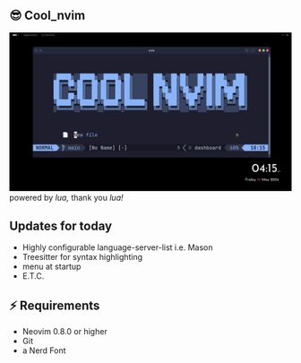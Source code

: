 ## 😎 Cool_nvim
![image](https://raw.githubusercontent.com/ismayeelanver/Coolnvim/main/Screenshot.png)
powered by *lua,*
thank you *lua!*
## Updates for today
- Highly configurable language-server-list i.e. Mason
- Treesitter for syntax highlighting
- menu at startup
- E.T.C.
## ⚡️ Requirements
- Neovim 0.8.0 or higher
- Git
- a Nerd Font 

